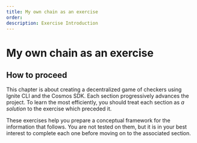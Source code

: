 ```yaml
---
title: My own chain as an exercise
order:
description: Exercise Introduction
---
```


# My own chain as an exercise

## How to proceed

This chapter is about creating a decentralized game of checkers using Ignite CLI and the Cosmos SDK. Each section progressively advances the project. To learn the most efficiently, you should treat each section as _a solution_ to the exercise which preceded it.

These exercises help you prepare a conceptual framework for the information that follows. You are not tested on them, but it is in your best interest to complete each one before moving on to the associated section.
